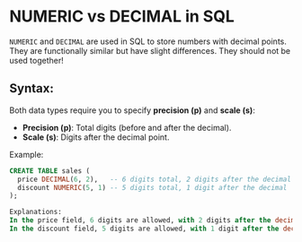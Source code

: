 # NUMERIC vs DECIMAL in SQL

`NUMERIC` and `DECIMAL` are used in SQL to store numbers with decimal points. They are functionally similar but have slight differences. They should not be used together!

## Syntax:
Both data types require you to specify **precision (p)** and **scale (s)**:
- **Precision (p)**: Total digits (before and after the decimal).
- **Scale (s)**: Digits after the decimal point.

Example:

```sql
CREATE TABLE sales (
  price DECIMAL(6, 2),   -- 6 digits total, 2 digits after the decimal
  discount NUMERIC(5, 1) -- 5 digits total, 1 digit after the decimal
);

Explanations:
In the price field, 6 digits are allowed, with 2 digits after the decimal point (e.g., 1234.56).
In the discount field, 5 digits are allowed, with 1 digit after the decimal point (e.g., 45.5).
